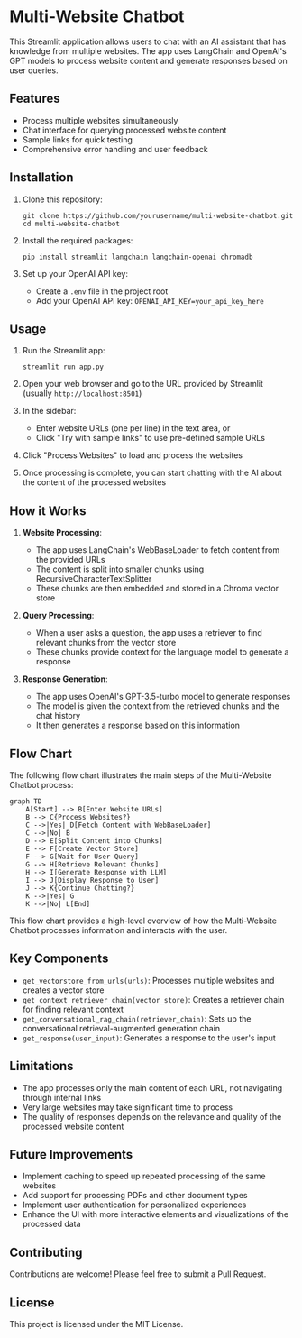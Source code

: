 # Multi-Website Chatbot

This Streamlit application allows users to chat with an AI assistant that has knowledge from multiple websites. The app uses LangChain and OpenAI's GPT models to process website content and generate responses based on user queries.

## Features

- Process multiple websites simultaneously
- Chat interface for querying processed website content
- Sample links for quick testing
- Comprehensive error handling and user feedback

## Installation

1. Clone this repository:
   ```
   git clone https://github.com/yourusername/multi-website-chatbot.git
   cd multi-website-chatbot
   ```

2. Install the required packages:
   ```
   pip install streamlit langchain langchain-openai chromadb
   ```

3. Set up your OpenAI API key:
   - Create a `.env` file in the project root
   - Add your OpenAI API key: `OPENAI_API_KEY=your_api_key_here`

## Usage

1. Run the Streamlit app:
   ```
   streamlit run app.py
   ```

2. Open your web browser and go to the URL provided by Streamlit (usually `http://localhost:8501`)

3. In the sidebar:
   - Enter website URLs (one per line) in the text area, or
   - Click "Try with sample links" to use pre-defined sample URLs

4. Click "Process Websites" to load and process the websites

5. Once processing is complete, you can start chatting with the AI about the content of the processed websites

## How it Works

1. **Website Processing**:
   - The app uses LangChain's WebBaseLoader to fetch content from the provided URLs
   - The content is split into smaller chunks using RecursiveCharacterTextSplitter
   - These chunks are then embedded and stored in a Chroma vector store

2. **Query Processing**:
   - When a user asks a question, the app uses a retriever to find relevant chunks from the vector store
   - These chunks provide context for the language model to generate a response

3. **Response Generation**:
   - The app uses OpenAI's GPT-3.5-turbo model to generate responses
   - The model is given the context from the retrieved chunks and the chat history
   - It then generates a response based on this information

## Flow Chart

The following flow chart illustrates the main steps of the Multi-Website Chatbot process:

```mermaid
graph TD
    A[Start] --> B[Enter Website URLs]
    B --> C{Process Websites?}
    C -->|Yes| D[Fetch Content with WebBaseLoader]
    C -->|No| B
    D --> E[Split Content into Chunks]
    E --> F[Create Vector Store]
    F --> G[Wait for User Query]
    G --> H[Retrieve Relevant Chunks]
    H --> I[Generate Response with LLM]
    I --> J[Display Response to User]
    J --> K{Continue Chatting?}
    K -->|Yes| G
    K -->|No| L[End]
```

This flow chart provides a high-level overview of how the Multi-Website Chatbot processes information and interacts with the user.

## Key Components

- `get_vectorstore_from_urls(urls)`: Processes multiple websites and creates a vector store
- `get_context_retriever_chain(vector_store)`: Creates a retriever chain for finding relevant context
- `get_conversational_rag_chain(retriever_chain)`: Sets up the conversational retrieval-augmented generation chain
- `get_response(user_input)`: Generates a response to the user's input

## Limitations

- The app processes only the main content of each URL, not navigating through internal links
- Very large websites may take significant time to process
- The quality of responses depends on the relevance and quality of the processed website content

## Future Improvements

- Implement caching to speed up repeated processing of the same websites
- Add support for processing PDFs and other document types
- Implement user authentication for personalized experiences
- Enhance the UI with more interactive elements and visualizations of the processed data

## Contributing

Contributions are welcome! Please feel free to submit a Pull Request.

## License

This project is licensed under the MIT License.